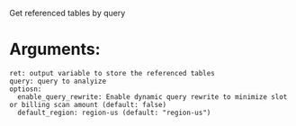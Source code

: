 Get referenced tables by query

  Arguments:
  ===
    ret: output variable to store the referenced tables
    query: query to analyize
    optiosn:
      enable_query_rewrite: Enable dynamic query rewrite to minimize slot or billing scan amount (default: false)
      default_region: region-us (default: "region-us")
  